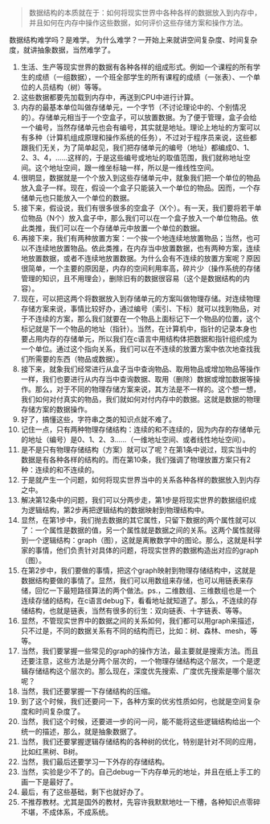 >数据结构的本质就在于：如何将现实世界中各种各样的数据放入到内存中，并且如何在内存中操作这些数据，如何评价这些存储方案和操作方法。

数据结构难学吗？是难学。
为什么难学？一开始上来就讲空间复杂度、时间复杂度，就讲抽象数据，当然难学了。

1. 生活、生产等现实世界的数据有各种各样的组成形式。例如一个课程的所有学生的成绩（一组数据），一个班全部学生的所有课程的成绩（一张表）、一个单位的人员结构（树）等等。
2. 这些数据都要先加载到内存中，再送到CPU中进行计算。
3. 内存的最基本单位叫做存储单元，一个字节（不讨论理论中的、个别情况的）。存储单元相当于一个空盒子，可以放置数据。为了便于管理，盒子会给一个编号，当然存储单元也会有编号，其实就是地址。理论上地址的方案可以有多种（计算机组成原理和操作系统的任务），不过对于程序员来说，这些都跟我们无关，为了简单起见，我们把存储单元的编号（地址）都编成0、1、2、3、4，......这样的，于是这些编号或地址的取值范围，我们就称地址空间。这个地址空间，跟一维坐标轴一样，所以是一维线性空间。
4. 很明显，数据就是一个个放入到这些存储单元中，就象我们把一个单位的物品放入盒子一样。现在，假设一个盒子只能装入一个单位的物品。因而，一个存储单元也只能放入一个单位的数据。
5. 接下来，假设说，我们有很多很多的空盒子（X个）。有一天，我们要将若干单位物品（N个）放入盒子中，那么我们可以在一个盒子放入一个单位物品。依此类推，我们可以在一个存储单元中放置一个单位的数据。
6. 再接下来，我们有两种放置方案：一个挨一个地连续地放置物品；当然，也可以不连续地放置物品。依此类推，在内存当中放置数据，也有两种方案，连续地放置数据，或者不连续地放置数据。为什么会有不连续的放置方案呢？原因很简单，一个主要的原因是，内存的空间利用率高，碎片少（操作系统的存储管理的知识，且不用理会），删除旧有的数据很容易（这个是数据结构的内容）。
7. 现在，可以把这两个将数据放入到存储单元的方案叫做物理存储。对连续物理存储方案来说，事情比较好办，通过编号（索引、下标）就可以找到物品，对于不连续的方案，那么我们就要在一个物品上面标记下一个物品的位置，这个标记就是下一个物品的地址（指针）。当然，在计算机中，指针的记录本身也要占用内存的存储单元，所以我们在c语言中用结构体把数据和指针组织成为一个单位。通过这个指向关系，我们可以在不连续的放置方案中依次地查找我们所需要的东西（物品或数据）。
8. 接下来，就象我们经常进行从盒子当中查询物品、取用物品或增加物品等操作一样，我们也要进行从内存当中查询数据、取用（删除）数据或增加数据等操作。那么，对于不同的物理存储方案来说，其方法是不一样的。这个想一想，我们如何对付真实的物品，我们就如何对付内存中的数据。这就是数据的物理存储方案的数据操作。
9. 好了，搞懂这些，字符串之类的知识点就不难了。
10. 记住一点，只有两种物理存储结构：连续的和不连续的，因为内存的存储单元的地址（编号）是0、1、2、3......（一维地址空间、或者线性地址空间）。
11. 是不是只有物理存储结构（方案）就可以了呢？在第1条中说过，现实当中的数据是有各种各样的结构的。而在第10条，我们强调了物理放置方案只有2种：连续的和不连续的。
12. 于是就产生一个问题，如何将现实世界当中的关系各种各样的数据放入到内存之中。
13. 解决第12条中的问题，我们可以分两步走，第1步是将现实世界的数据组织成为逻辑结构，第2步再把逻辑结构的数据映射到物理结构中。
14. 显然，在第1步中，我们抛去数据的其它属性，只留下数据的两个属性就可以了：一个属性是数据的值，另一个属性就是数据之间的关系。这两个属性就得到一个逻辑结构：graph（图），这就是离散数学中的图论。那么，这就是科学家的事情，他们负责针对具体的问题，将现实世界的数据构造出对应的graph（图）。
15. 在第2步中，我们要做的事情，把这个graph映射到物理存储结构中，这就是数据结构要做的事情了。显然，我们可以用数组来存储，也可以用链表来存储，回忆一下最短路径算法的两个做法。ps.，二维数组、三维数组也是一个连续存储的结构，在c语言debug下，看看地址就知道了。那么，不连续的存储结构，也就是链表，当然有很多的衍生：双向链表、十字链表、等等。
16. 显然，不管现实世界中的数据之间的关系如何，我们都可以用graph来描述，只不过是，不同的数据关系有不同的结构而已，比如：树、森林、mesh，等等。
17. 当然，我们要掌握一些常见的graph的操作方法，最主要就是搜索方法。而且还要注意，这些方法是分两个层次的，一个物理存储结构这个层次，一个是逻辑存储结构这个层次的。那么现在，深度优先搜索、广度优先搜索是哪个层次呢？
18. 当然，我们还要掌握一下存储结构的压缩。
19. 到了这个时候，我们还要问一下，各种方案的优劣性质如何，也就是空间复杂度和时间复杂度了。
20. 当然，我们这个时候，还要进一步的问一问，能不能将这些逻辑结构给出一个统一的描述，那么，就是抽象数据了。
21. 当然，我们还要掌握逻辑存储结构的各种树的优化，特别是针对不同的应用，比如红黑树、B树。
22. 当然，我们最后还要学习一下外存的存储结构。
23. 当然，实验是少不了的。自己debug一下内存单元的地址，并且在纸上手工的画一下是最好了。
24. 最后，有了这些基础，剩下也就好办了。
25. 不推荐教材。尤其是国外的教材，先容许我默默地吐一下槽，各种知识点零碎不堪，不成体系，不成系统。

